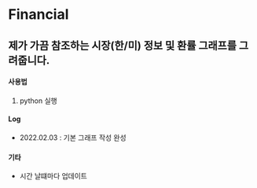 # Financial

## 제가 가끔 참조하는 시장(한/미) 정보 및 환률 그래프를 그려줍니다.

#### 사용법
1. python 실행

#### Log
- 2022.02.03 : 기본 그래프 작성 완성

#### 기타
- 시간 날떄마다 업데이트 
